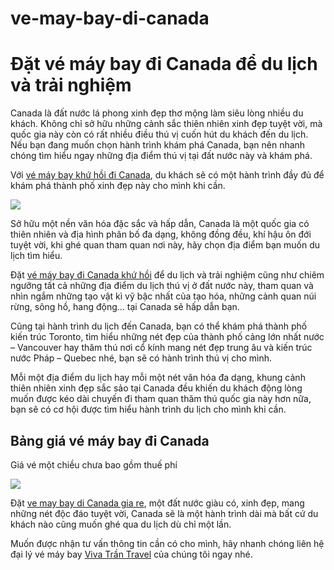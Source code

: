 # ve-may-bay-di-canada
<h1>Đặt vé máy bay đi Canada để du lịch và trải nghiệm </h1>

Canada là đất nước lá phong xinh đẹp thơ mộng làm siêu lòng nhiều du khách. Không chỉ sở hữu những cảnh sắc thiên nhiên xinh đẹp tuyệt vời, mà quốc gia này còn có rất nhiều điều thú vị cuốn hút du khách đến du lịch. Nếu bạn đang muốn chọn hành trình khám phá Canada, bạn nên nhanh chóng tìm hiểu ngay những địa điểm thú vị tại đất nước này và khám phá.

Với <a href = "http://vivatrantravel.vn/ve-may-bay-di-canada.html">vé máy bay khứ hồi đi Canada</a>, du khách sẽ có một hành trình đầy đủ để khám phá thành phố xinh đẹp này cho mình khi cần.

<img src = "https://vemaybayevaair.com/wp-content/uploads/2016/03/ve-may-bay-di-Canada-e1459419978496.jpg" />

Sở hữu một nền văn hóa đặc sắc và hấp dẫn, Canada là một quốc gia có thiên nhiên và địa hình phân bố đa dạng, không đồng đều, khí hậu ôn đới tuyệt vời, khi ghé quan tham quan nơi này, hãy chọn địa điểm bạn muốn du lịch tìm hiểu.

Đặt <a href = "https://vivatrantravel.com/ve-quoc-te/ve-may-bay-di-canada.html">vé máy bay đi Canada khứ hồi</a> để du lịch và trải nghiệm cũng như chiêm ngưỡng tất cả những địa điểm du lịch thú vị ở đất nước này, tham quan và nhìn ngắm những tạo vật kì vỹ bậc nhất của tạo hóa, những cảnh quan núi rừng, sông hồ, hang động… tại Canada sẽ hấp dẫn bạn.

Cũng tại hành trình du lịch đến Canada, bạn có thể khám phá thành phố kiến trúc Toronto, tìm hiểu những nét đẹp của thành phố cảng lớn nhất nước – Vancouver hay thăm thú nơi cổ kính mang nét đẹp trung âu và kiến trúc nước Pháp – Quebec nhé, bạn sẽ có hành trình thú vị cho mình.

Mỗi một địa điểm du lịch hay mỗi một nét văn hóa đa dạng, khung cảnh thiên nhiên xinh đẹp sắc sảo tại Canada đều khiến du khách động lòng muốn được kéo dài chuyến đi tham quan thăm thú quốc gia này hơn nữa, bạn sẽ có cơ hội được tìm hiểu hành trình du lịch cho mình khi cần.

<h2>Bảng giá vé máy bay đi Canada</h2>

Giá vé một chiều chưa bao gồm thuế phí

<img src = "https://vemaybayevaair.com/wp-content/uploads/2016/03/ve-may-bay-di-Canada-3-e1459419959729.jpg" />

Đặt <a href = "https://visaxuatnhapcanh.vn/ve-may-bay-di-canada.html">ve may bay di Canada gia re</a>, một đất nước giàu có, xinh đẹp, mang những nét độc đáo tuyệt vời, Canada sẽ là một hành trình dài mà bất cứ du khách nào cũng muốn ghé qua du lịch dù chỉ một lần.

Muốn được nhận tư vấn thông tin cần có cho mình, hãy nhanh chóng liên hệ đại lý vé máy bay <a href = "http://vivatrantravel.vn/">Viva Trần Travel</a> của chúng tôi ngay nhé.
